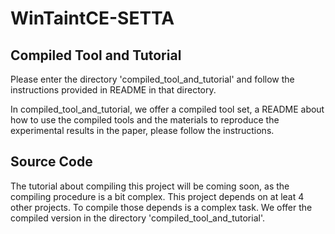 # WinTaintCE-SETTA
## Compiled Tool and Tutorial
Please enter the directory 'compiled_tool_and_tutorial' and follow the instructions provided in README in that directory. 

In compiled_tool_and_tutorial, we offer a compiled tool set, a README about how to use the compiled tools and the materials to reproduce the experimental results in the paper, please follow the instructions. 

## Source Code
The tutorial about compiling this project will be coming soon, as the compiling procedure is a bit complex. 
This project depends on at leat 4 other projects. 
To compile those depends is a complex task. 
We offer the compiled version in the directory 'compiled_tool_and_tutorial'.




